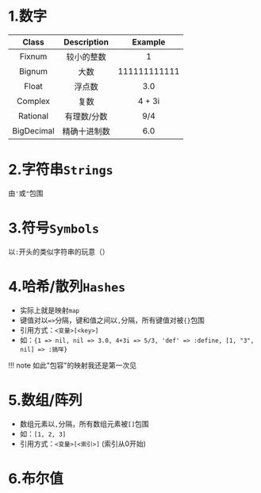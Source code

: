 ###  ###


# 1.数字 #

|Class  |Description    |Example|
|:-:|:-:|:-:|
|Fixnum |较小的整数	|1|
|Bignum |大数		|111111111111|
|Float  |浮点数  	|3.0|
|Complex        |复数 		|4 + 3i|
|Rational       |有理数/分数		|9/4|
|BigDecimal     |精确十进制数		|6.0|

# 2.字符串`Strings` #

由`'`或`"`包围

# 3.符号`Symbols` #

以`:`开头的类似字符串的玩意（）

# 4.哈希/散列`Hashes` #

- 实际上就是映射`map`
- 键值对以`=>`分隔，键和值之间以`,`分隔，所有键值对被`{}`包围
- 引用方式：`<变量>[<key>]`
- 如：`{1 => nil, nil => 3.0, 4+3i => 5/3, 'def' => :define, [1, "3", nil] => :搞咩}`

!!! note
	如此"包容"的映射我还是第一次见

# 5.数组/阵列 #

- 数组元素以`,`分隔，所有数组元素被`[]`包围
- 如：`[1, 2, 3]`
- 引用方式：`<变量>[<索引>]` (索引从0开始)

# 6.布尔值 #

